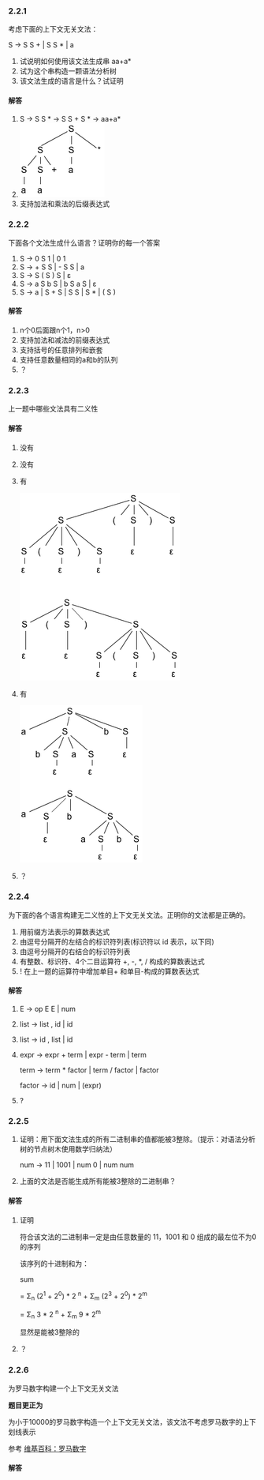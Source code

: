 ### 2.2.1

考虑下面的上下文无关文法：

S -> S S + | S S * | a

1. 试说明如何使用该文法生成串 aa+a*
2. 试为这个串构造一颗语法分析树
3. 该文法生成的语言是什么？试证明

#### 解答

1. S -> S S * -> S S + S * -> aa+a*	
2. ![语法树](assets/2.2.1-2.png)
3. 支持加法和乘法的后缀表达式

### 2.2.2

下面各个文法生成什么语言？证明你的每一个答案

1. S -> 0 S 1 | 0 1
2. S -> + S S | - S S | a
3. S -> S ( S ) S | ε
4. S -> a S b S | b S a S | ε
5. S -> a | S + S | S S | S * | ( S )


#### 解答

1. n个0后面跟n个1，n>0
2. 支持加法和减法的前缀表达式
3. 支持括号的任意排列和嵌套
4. 支持任意数量相同的a和b的队列
5. ？

### 2.2.3

上一题中哪些文法具有二义性

#### 解答

1. 没有
2. 没有
3. 有
    
   ![二义语法树](assets/2.2.3-3.png)
    
4. 有

    ![二义语法树](assets/2.2.3-4.png)
    
5. ？

### 2.2.4

为下面的各个语言构建无二义性的上下文无关文法。正明你的文法都是正确的。

1. 用前缀方法表示的算数表达式
2. 由逗号分隔开的左结合的标识符列表(标识符以 id 表示，以下同)
3. 由逗号分隔开的右结合的标识符列表
4. 有整数、标识符、4个二目运算符 +, -, *, / 构成的算数表达式
5. ! 在上一题的运算符中增加单目+ 和单目-构成的算数表达式

#### 解答

1.  E -> op E E | num
2.  list -> list , id | id
3.  list -> id , list | id
4.  expr -> expr + term | expr - term | term
    
    term -> term * factor | term / factor | factor
    
    factor -> id | num | (expr)
5.  ?

### 2.2.5 

1. 证明：用下面文法生成的所有二进制串的值都能被3整除。（提示：对语法分析树的节点树木使用数学归纳法）

    num -> 11 | 1001 | num 0 | num num

2. 上面的文法是否能生成所有能被3整除的二进制串？

#### 解答

1. 证明

    符合该文法的二进制串一定是由任意数量的 11，1001 和 0 组成的最左位不为0的序列

    该序列的十进制和为：

    sum 

    = Σ<sub>n</sub> (2<sup>1</sup> + 2<sup>0</sup>) * 2 <sup>n</sup> + Σ<sub>m</sub> (2<sup>3</sup> + 2<sup>0</sup>) * 2<sup>m</sup>

    = Σ<sub>n</sub> 3 * 2 <sup>n</sup> + Σ<sub>m</sub> 9 * 2<sup>m</sup>

    显然是能被3整除的

2. ？


### 2.2.6

为罗马数字构建一个上下文无关文法

**题目更正为**

为小于10000的罗马数字构造一个上下文无关文法，该文法不考虑罗马数字的上下划线表示

参考 [维基百科：罗马数字](http://zh.wikipedia.org/wiki/%E7%BD%97%E9%A9%AC%E6%95%B0%E5%AD%97)

#### 解答
